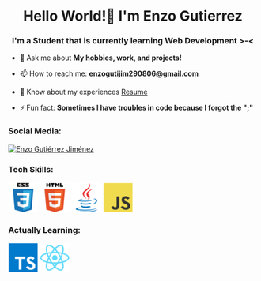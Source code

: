 <h1 align="center">Hello World!👋 I'm Enzo Gutierrez</h1>
<h3 align="center">I'm a Student that is currently learning Web Development >-<</h3>

- 💬 Ask me about **My hobbies, work, and projects!**

- 📫 How to reach me: **enzogutijim290806@gmail.com**

- 📄 Know about my experiences [Resume](https://drive.google.com/drive/u/2/folders/1XohKgI9TX5mypqhObK1aF3n_sacxCAom)

- ⚡ Fun fact: **Sometimes I have troubles in code because I forgot the ";"**

<h3 align="left">Social Media:</h3>
<p align="left">
<a href="https://linkedin.com/in/enzo-gutiérrez-jiménez" target="blank"><img align="center" src="https://raw.githubusercontent.com/rahuldkjain/github-profile-readme-generator/master/src/images/icons/Social/linked-in-alt.svg" alt="Enzo Gutiérrez Jiménez" height="30" width="60" /></a>
</p>

<h3 align="left">Tech Skills:</h3>
<div >
    <img src="https://raw.githubusercontent.com/devicons/devicon/master/icons/css3/css3-original-wordmark.svg" alt="CSS3" width="60" height="60"/>
    <img src="https://raw.githubusercontent.com/devicons/devicon/master/icons/html5/html5-original-wordmark.svg" alt="HTML5" width="60" height="60"/>
    <img src="https://raw.githubusercontent.com/devicons/devicon/master/icons/java/java-original.svg" alt="Java" width="60" height="60"/>
    <img src="https://raw.githubusercontent.com/devicons/devicon/master/icons/javascript/javascript-original.svg" alt="JavaScript" width="60" height="60"/>
</div>
<h3 align="left">Actually Learning:</h3>
<div >
    <img src="https://raw.githubusercontent.com/devicons/devicon/master/icons/typescript/typescript-original.svg" alt="TypeScript" width="60" height="60"/>
    <img src="https://raw.githubusercontent.com/devicons/devicon/master/icons/react/react-original.svg" alt="React" width="60" height="60"/>
</div>

